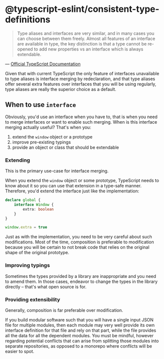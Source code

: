 @typescript-eslint/consistent-type-definitions
==============================================
> Type aliases and interfaces are very similar, and in many cases you can choose between them freely.
> Almost all features of an interface are available in type,
> the key distinction is that a type cannot be re-opened to add new properties vs an interface which is always extendable.

— [Official TypeScript Documentation](https://www.typescriptlang.org/docs/handbook/2/everyday-types.html#differences-between-type-aliases-and-interfaces)

Given that with current TypeScript the only feature of interfaces unavailable to type aliases is interface merging by redeclaration, and that type aliases offer several extra features over interfaces that you will be using regularly, type aliases are really the superior choice as a default.

## When to use `interface`
Obviously, you'd use an interface when you have to, that is when you need to merge interfaces or want to enable such merging.
When is this interface merging actually useful? That's when you:
1.	extend the `window` object or a prototype
1. improve pre-existing typings
1.	provide an object or class that should be extendable

### Extending
This is the primary use-case for interface merging.

When you extend the `window` object or some prototype, TypeScript needs to know about it so you can use that extension in a type-safe manner. Therefore, you'd extend the interface just like the implementation:
```ts
declare global {
	interface Window {
		extra: boolean
	}
}

window.extra = true
```

Just as with the implementation, you need to be very careful about such modifications. Most of the time, composition is preferable to modification because you will be certain to not break code that relies on the original shape of the original prototype.

### Improving typings
Sometimes the types provided by a library are inappropriate and you need to amend them. In those cases, endeavor to change the types in the library directly – that's what open source is for.

### Providing extensibility
Generally, composition is far preferable over modification.

If you build modular software such that you will have a single input JSON file for multiple modules, then each module may very well provide its own interface definition for that file and rely on that part, while the file provides all the data for all the dependent modules. You must be mindful, however regarding potential conflicts that can arise from splitting those modules into separate repositories, as opposed to a monorepo where conflicts will be easier to spot.

